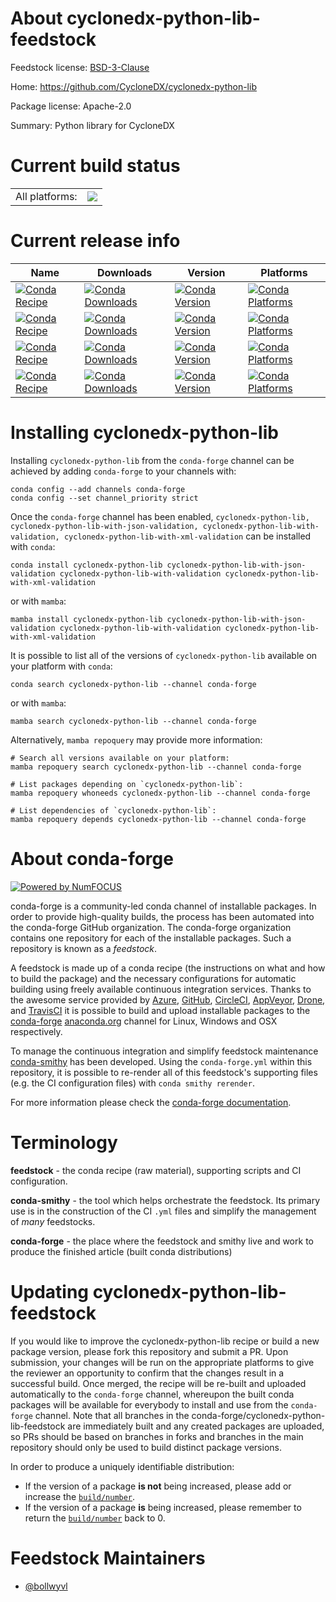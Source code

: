 About cyclonedx-python-lib-feedstock
====================================

Feedstock license: [BSD-3-Clause](https://github.com/conda-forge/cyclonedx-python-lib-feedstock/blob/main/LICENSE.txt)

Home: https://github.com/CycloneDX/cyclonedx-python-lib

Package license: Apache-2.0

Summary: Python library for CycloneDX

Current build status
====================


<table><tr><td>All platforms:</td>
    <td>
      <a href="https://dev.azure.com/conda-forge/feedstock-builds/_build/latest?definitionId=14348&branchName=main">
        <img src="https://dev.azure.com/conda-forge/feedstock-builds/_apis/build/status/cyclonedx-python-lib-feedstock?branchName=main">
      </a>
    </td>
  </tr>
</table>

Current release info
====================

| Name | Downloads | Version | Platforms |
| --- | --- | --- | --- |
| [![Conda Recipe](https://img.shields.io/badge/recipe-cyclonedx--python--lib-green.svg)](https://anaconda.org/conda-forge/cyclonedx-python-lib) | [![Conda Downloads](https://img.shields.io/conda/dn/conda-forge/cyclonedx-python-lib.svg)](https://anaconda.org/conda-forge/cyclonedx-python-lib) | [![Conda Version](https://img.shields.io/conda/vn/conda-forge/cyclonedx-python-lib.svg)](https://anaconda.org/conda-forge/cyclonedx-python-lib) | [![Conda Platforms](https://img.shields.io/conda/pn/conda-forge/cyclonedx-python-lib.svg)](https://anaconda.org/conda-forge/cyclonedx-python-lib) |
| [![Conda Recipe](https://img.shields.io/badge/recipe-cyclonedx--python--lib--with--json--validation-green.svg)](https://anaconda.org/conda-forge/cyclonedx-python-lib-with-json-validation) | [![Conda Downloads](https://img.shields.io/conda/dn/conda-forge/cyclonedx-python-lib-with-json-validation.svg)](https://anaconda.org/conda-forge/cyclonedx-python-lib-with-json-validation) | [![Conda Version](https://img.shields.io/conda/vn/conda-forge/cyclonedx-python-lib-with-json-validation.svg)](https://anaconda.org/conda-forge/cyclonedx-python-lib-with-json-validation) | [![Conda Platforms](https://img.shields.io/conda/pn/conda-forge/cyclonedx-python-lib-with-json-validation.svg)](https://anaconda.org/conda-forge/cyclonedx-python-lib-with-json-validation) |
| [![Conda Recipe](https://img.shields.io/badge/recipe-cyclonedx--python--lib--with--validation-green.svg)](https://anaconda.org/conda-forge/cyclonedx-python-lib-with-validation) | [![Conda Downloads](https://img.shields.io/conda/dn/conda-forge/cyclonedx-python-lib-with-validation.svg)](https://anaconda.org/conda-forge/cyclonedx-python-lib-with-validation) | [![Conda Version](https://img.shields.io/conda/vn/conda-forge/cyclonedx-python-lib-with-validation.svg)](https://anaconda.org/conda-forge/cyclonedx-python-lib-with-validation) | [![Conda Platforms](https://img.shields.io/conda/pn/conda-forge/cyclonedx-python-lib-with-validation.svg)](https://anaconda.org/conda-forge/cyclonedx-python-lib-with-validation) |
| [![Conda Recipe](https://img.shields.io/badge/recipe-cyclonedx--python--lib--with--xml--validation-green.svg)](https://anaconda.org/conda-forge/cyclonedx-python-lib-with-xml-validation) | [![Conda Downloads](https://img.shields.io/conda/dn/conda-forge/cyclonedx-python-lib-with-xml-validation.svg)](https://anaconda.org/conda-forge/cyclonedx-python-lib-with-xml-validation) | [![Conda Version](https://img.shields.io/conda/vn/conda-forge/cyclonedx-python-lib-with-xml-validation.svg)](https://anaconda.org/conda-forge/cyclonedx-python-lib-with-xml-validation) | [![Conda Platforms](https://img.shields.io/conda/pn/conda-forge/cyclonedx-python-lib-with-xml-validation.svg)](https://anaconda.org/conda-forge/cyclonedx-python-lib-with-xml-validation) |

Installing cyclonedx-python-lib
===============================

Installing `cyclonedx-python-lib` from the `conda-forge` channel can be achieved by adding `conda-forge` to your channels with:

```
conda config --add channels conda-forge
conda config --set channel_priority strict
```

Once the `conda-forge` channel has been enabled, `cyclonedx-python-lib, cyclonedx-python-lib-with-json-validation, cyclonedx-python-lib-with-validation, cyclonedx-python-lib-with-xml-validation` can be installed with `conda`:

```
conda install cyclonedx-python-lib cyclonedx-python-lib-with-json-validation cyclonedx-python-lib-with-validation cyclonedx-python-lib-with-xml-validation
```

or with `mamba`:

```
mamba install cyclonedx-python-lib cyclonedx-python-lib-with-json-validation cyclonedx-python-lib-with-validation cyclonedx-python-lib-with-xml-validation
```

It is possible to list all of the versions of `cyclonedx-python-lib` available on your platform with `conda`:

```
conda search cyclonedx-python-lib --channel conda-forge
```

or with `mamba`:

```
mamba search cyclonedx-python-lib --channel conda-forge
```

Alternatively, `mamba repoquery` may provide more information:

```
# Search all versions available on your platform:
mamba repoquery search cyclonedx-python-lib --channel conda-forge

# List packages depending on `cyclonedx-python-lib`:
mamba repoquery whoneeds cyclonedx-python-lib --channel conda-forge

# List dependencies of `cyclonedx-python-lib`:
mamba repoquery depends cyclonedx-python-lib --channel conda-forge
```


About conda-forge
=================

[![Powered by
NumFOCUS](https://img.shields.io/badge/powered%20by-NumFOCUS-orange.svg?style=flat&colorA=E1523D&colorB=007D8A)](https://numfocus.org)

conda-forge is a community-led conda channel of installable packages.
In order to provide high-quality builds, the process has been automated into the
conda-forge GitHub organization. The conda-forge organization contains one repository
for each of the installable packages. Such a repository is known as a *feedstock*.

A feedstock is made up of a conda recipe (the instructions on what and how to build
the package) and the necessary configurations for automatic building using freely
available continuous integration services. Thanks to the awesome service provided by
[Azure](https://azure.microsoft.com/en-us/services/devops/), [GitHub](https://github.com/),
[CircleCI](https://circleci.com/), [AppVeyor](https://www.appveyor.com/),
[Drone](https://cloud.drone.io/welcome), and [TravisCI](https://travis-ci.com/)
it is possible to build and upload installable packages to the
[conda-forge](https://anaconda.org/conda-forge) [anaconda.org](https://anaconda.org/)
channel for Linux, Windows and OSX respectively.

To manage the continuous integration and simplify feedstock maintenance
[conda-smithy](https://github.com/conda-forge/conda-smithy) has been developed.
Using the ``conda-forge.yml`` within this repository, it is possible to re-render all of
this feedstock's supporting files (e.g. the CI configuration files) with ``conda smithy rerender``.

For more information please check the [conda-forge documentation](https://conda-forge.org/docs/).

Terminology
===========

**feedstock** - the conda recipe (raw material), supporting scripts and CI configuration.

**conda-smithy** - the tool which helps orchestrate the feedstock.
                   Its primary use is in the construction of the CI ``.yml`` files
                   and simplify the management of *many* feedstocks.

**conda-forge** - the place where the feedstock and smithy live and work to
                  produce the finished article (built conda distributions)


Updating cyclonedx-python-lib-feedstock
=======================================

If you would like to improve the cyclonedx-python-lib recipe or build a new
package version, please fork this repository and submit a PR. Upon submission,
your changes will be run on the appropriate platforms to give the reviewer an
opportunity to confirm that the changes result in a successful build. Once
merged, the recipe will be re-built and uploaded automatically to the
`conda-forge` channel, whereupon the built conda packages will be available for
everybody to install and use from the `conda-forge` channel.
Note that all branches in the conda-forge/cyclonedx-python-lib-feedstock are
immediately built and any created packages are uploaded, so PRs should be based
on branches in forks and branches in the main repository should only be used to
build distinct package versions.

In order to produce a uniquely identifiable distribution:
 * If the version of a package **is not** being increased, please add or increase
   the [``build/number``](https://docs.conda.io/projects/conda-build/en/latest/resources/define-metadata.html#build-number-and-string).
 * If the version of a package **is** being increased, please remember to return
   the [``build/number``](https://docs.conda.io/projects/conda-build/en/latest/resources/define-metadata.html#build-number-and-string)
   back to 0.

Feedstock Maintainers
=====================

* [@bollwyvl](https://github.com/bollwyvl/)


